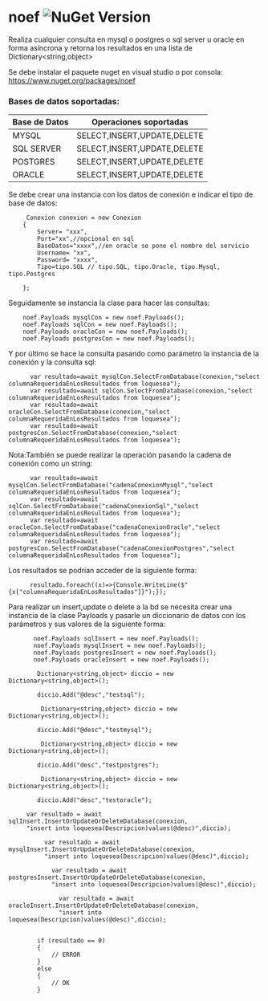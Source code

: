 # noef  ![NuGet Version](http://img.shields.io/static/v1?label=Arsoftcr&message=La%20mejor%20tecnología&color=blue)

Realiza cualquier consulta  en mysql o postgres o sql server u oracle en forma asíncrona y retorna los resultados en una lista de Dictionary<string,object>


Se debe instalar el paquete nuget en visual studio o por consola: https://www.nuget.org/packages/noef

### Bases de datos soportadas:

|Base de Datos|Operaciones soportadas|
| ------------------- | ------------------- |
|MYSQL|SELECT,INSERT,UPDATE,DELETE|
|SQL SERVER|SELECT,INSERT,UPDATE,DELETE|
|POSTGRES|SELECT,INSERT,UPDATE,DELETE|
|ORACLE|SELECT,INSERT,UPDATE,DELETE|


Se debe crear una instancia con los datos de conexión e indicar el tipo de base de datos:
  
         Conexion conexion = new Conexion
        {
            Server= "xxx",
            Port="xx",//opcional en sql
            BaseDatos="xxxx",//en oracle se pone el nombre del servicio
            Username= "xx",
            Password= "xxxx",
            Tipo=tipo.SQL // tipo.SQL, tipo.Oracle, tipo.Mysql, tipo.Postgres

        };

      
 Seguidamente se instancia la clase para hacer las consultas:
 
        noef.Payloads mysqlCon = new noef.Payloads();
        noef.Payloads sqlCon = new noef.Payloads();
        noef.Payloads oracleCon = new noef.Payloads();
        noef.Payloads postgresCon = new noef.Payloads();
        
        
Y por último se hace la consulta pasando como parámetro la instancia de la conexión y la consulta sql:

          var resultado=await mysqlCon.SelectFromDatabase(conexion,"select columnaRequeridaEnLosResultados from loquesea");
          var resultado=await sqlCon.SelectFromDatabase(conexion,"select columnaRequeridaEnLosResultados from loquesea");
          var resultado=await oracleCon.SelectFromDatabase(conexion,"select columnaRequeridaEnLosResultados from loquesea");
          var resultado=await postgresCon.SelectFromDatabase(conexion,"select columnaRequeridaEnLosResultados from loquesea");
          
  Nota:También se puede realizar la operación pasando la cadena de conexión como un string:
  
          var resultado=await mysqlCon.SelectFromDatabase("cadenaConexionMysql","select columnaRequeridaEnLosResultados from loquesea");
          var resultado=await sqlCon.SelectFromDatabase("cadenaConexionSql","select columnaRequeridaEnLosResultados from loquesea");
          var resultado=await oracleCon.SelectFromDatabase("cadenaConexionOracle","select columnaRequeridaEnLosResultados from loquesea");
          var resultado=await postgresCon.SelectFromDatabase("cadenaConexionPostgres","select columnaRequeridaEnLosResultados from loquesea");
         
         
         
Los resultados se podrian acceder de la siguiente forma:

          resultado.foreach((x)=>{Console.WriteLine($"{x["columnaRequeridaEnLosResultados"]}");});
          
Para realizar un insert,update o delete a la bd se necesita crear una instancia de la clase Payloads y pasarle un diccionario de datos con los parámetros y sus valores de la siguiente forma:


           noef.Payloads sqlInsert = new noef.Payloads();
           noef.Payloads mysqlInsert = new noef.Payloads();
           noef.Payloads postgresInsert = new noef.Payloads();
           noef.Payloads oracleInsert = new noef.Payloads();

            Dictionary<string,object> diccio = new Dictionary<string,object>();

            diccio.Add("@desc","testsql");
            
             Dictionary<string,object> diccio = new Dictionary<string,object>();

            diccio.Add("@desc","testmysql");
            
             Dictionary<string,object> diccio = new Dictionary<string,object>();

            diccio.Add("desc","testpostgres");
            
             Dictionary<string,object> diccio = new Dictionary<string,object>();

            diccio.Add("desc","testoracle");

         var resultado = await sqlInsert.InsertOrUpdateOrDeleteDatabase(conexion,
         "insert into loquesea(Descripcion)values(@desc)",diccio);
         
              var resultado = await mysqlInsert.InsertOrUpdateOrDeleteDatabase(conexion,
              "insert into loquesea(Descripcion)values(@desc)",diccio);
              
                var resultado = await postgresInsert.InsertOrUpdateOrDeleteDatabase(conexion,
                "insert into loquesea(Descripcion)values(@desc)",diccio);
                
                  var resultado = await oracleInsert.InsertOrUpdateOrDeleteDatabase(conexion,
                  "insert into loquesea(Descripcion)values(@desc)",diccio);
                  

            if (resultado == 0)
            {
                // ERROR
            }
            else
            {
                // OK
            }
          
          
          
     
          
       
